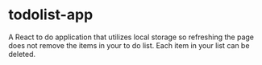 # todolist-app
A React to do application that utilizes local storage so refreshing the page does not remove the items in your to do list. Each item in your list can be deleted.
